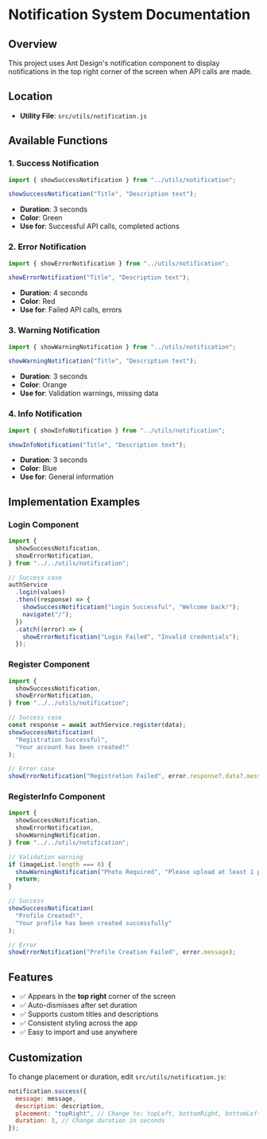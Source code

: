 # Notification System Documentation

## Overview

This project uses Ant Design's notification component to display notifications in the top right corner of the screen when API calls are made.

## Location

- **Utility File**: `src/utils/notification.js`

## Available Functions

### 1. Success Notification

```javascript
import { showSuccessNotification } from "../utils/notification";

showSuccessNotification("Title", "Description text");
```

- **Duration**: 3 seconds
- **Color**: Green
- **Use for**: Successful API calls, completed actions

### 2. Error Notification

```javascript
import { showErrorNotification } from "../utils/notification";

showErrorNotification("Title", "Description text");
```

- **Duration**: 4 seconds
- **Color**: Red
- **Use for**: Failed API calls, errors

### 3. Warning Notification

```javascript
import { showWarningNotification } from "../utils/notification";

showWarningNotification("Title", "Description text");
```

- **Duration**: 3 seconds
- **Color**: Orange
- **Use for**: Validation warnings, missing data

### 4. Info Notification

```javascript
import { showInfoNotification } from "../utils/notification";

showInfoNotification("Title", "Description text");
```

- **Duration**: 3 seconds
- **Color**: Blue
- **Use for**: General information

## Implementation Examples

### Login Component

```javascript
import {
  showSuccessNotification,
  showErrorNotification,
} from "../../utils/notification";

// Success case
authService
  .login(values)
  .then((response) => {
    showSuccessNotification("Login Successful", "Welcome back!");
    navigate("/");
  })
  .catch((error) => {
    showErrorNotification("Login Failed", "Invalid credentials");
  });
```

### Register Component

```javascript
import {
  showSuccessNotification,
  showErrorNotification,
} from "../../utils/notification";

// Success case
const response = await authService.register(data);
showSuccessNotification(
  "Registration Successful",
  "Your account has been created!"
);

// Error case
showErrorNotification("Registration Failed", error.response?.data?.message);
```

### RegisterInfo Component

```javascript
import {
  showSuccessNotification,
  showErrorNotification,
  showWarningNotification,
} from "../../utils/notification";

// Validation warning
if (imageList.length === 0) {
  showWarningNotification("Photo Required", "Please upload at least 1 photo!");
  return;
}

// Success
showSuccessNotification(
  "Profile Created!",
  "Your profile has been created successfully"
);

// Error
showErrorNotification("Profile Creation Failed", error.message);
```

## Features

- ✅ Appears in the **top right** corner of the screen
- ✅ Auto-dismisses after set duration
- ✅ Supports custom titles and descriptions
- ✅ Consistent styling across the app
- ✅ Easy to import and use anywhere

## Customization

To change placement or duration, edit `src/utils/notification.js`:

```javascript
notification.success({
  message: message,
  description: description,
  placement: "topRight", // Change to: topLeft, bottomRight, bottomLeft
  duration: 3, // Change duration in seconds
});
```
